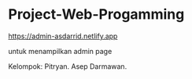 # Project-Web-Progamming
https://admin-asdarrid.netlify.app


untuk menampilkan admin page

Kelompok:
Pitryan. 
Asep Darmawan.
